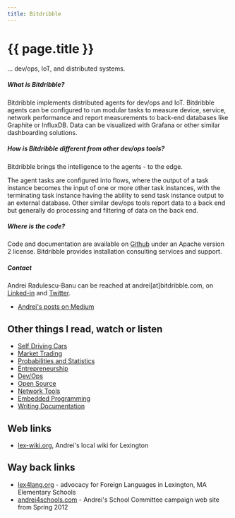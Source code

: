 ```yaml
---
title: Bitdribble
---
```


# {{ page.title }}

... dev/ops, IoT, and distributed systems. 

##### What is Bitdribble?

Bitdribble implements distributed agents for dev/ops and IoT. Bitdribble agents can be configured to run modular tasks to measure device, service, network performance and report measurements to back-end databases like Graphite or InfluxDB. Data can be visualized with Grafana or other similar dashboarding solutions.

##### How is Bitdribble different from other dev/ops tools?
Bitdribble brings the intelligence to the agents - to the edge.

The agent tasks are configured into flows, where the output of a task instance becomes the input of one or more other task instances, with the terminating task instance having the ability to send task instance output to an external database. Other similar dev/ops tools report data to a back end but generally do processing and filtering of data on the back end. 

##### Where is the code?
Code and documentation are available on [Github](https://github.com/Bitdribble) under an Apache version 2 license. Bitdribble provides installation consulting services and support.

##### Contact
Andrei Radulescu-Banu can be reached at andrei[at]bitdribble.com, on [Linked-in](https://www.linkedin.com/in/andrei-radulescu-banu/) and [Twitter](https://twitter.com/bitdribble). 


* [Andrei's posts on Medium](medium.md)

## Other things I read, watch or listen

* [Self Driving Cars](self_driving_cars.md)
* [Market Trading](market_trading.md)
* [Probabilities and Statistics](probabilities_and_statistics.md)
* [Entrepreneurship](entrepreneurship.md)
* [Dev/Ops](devops.md)
* [Open Source](open_source.md)
* [Network Tools](network_tools.md)
* [Embedded Programming](embedded_programming.md)
* [Writing Documentation](writing_documentation.md)

## Web links
* <a href="http://lex-wiki.org" class="menu_link">lex-wiki.org</a>, Andrei's local wiki for Lexington

## Way back links
* <a href="https://web.archive.org/web/20150103052312/https://sites.google.com/site/lexington4languages/" class="menu_link">lex4lang.org</a> - advocacy for Foreign Languages in Lexington, MA Elementary Schools
* <a href="http://andrei4schools.com" class="menu_link">andrei4schools.com</a> - Andrei's School Committee campaign web site from Spring 2012
